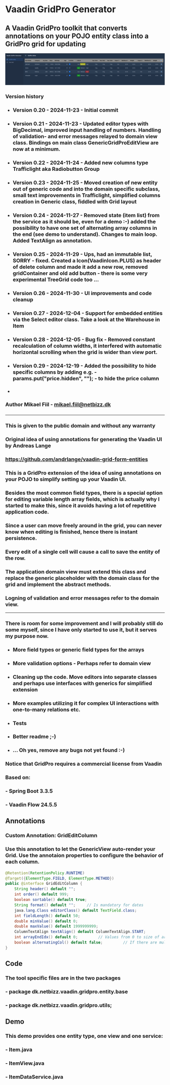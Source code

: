 # Vaadin GridPro Generator

## A Vaadin GridPro toolkit that converts annotations on your POJO entity class into a GridPro grid for updating
![cover image](https://github.com/MikaelFiil/vaadin-gridpro-generator/blob/main/cover.png?raw=true)

### Version history
* ### Version 0.20 - 2024-11-23  - Initial commit
* ### Version 0.21 - 2024-11-23  - Updated editor types with BigDecimal, improved input handling of numbers. Handling of validation- and error messages relayed to domain view class. Bindings on main class GenericGridProEditView are now at a minimum.
* ### Version 0.22 - 2024-11-24  - Added new columns type Trafficlight aka Radiobutton Group
* ### Version 0.23 - 2024-11-25  - Moved creation of new entity out of generic code and into the domain specific subclass, small text improvements in Trafficlight, simplified columns creation in Generic class, fiddled with Grid layout
* ### Version 0.24 - 2024-11-27  - Removed state (item list) from the service as it should be, even for a demo :-) added the possibility to have one set of alternating array columns in the end (see demo to understand). Changes to main loop. Added TextAlign as annotation.
* ### Version 0.25 - 2024-11-29  - Ups, had an immutable list, SORRY - fixed. Created a Icon(VaadinIcon.PLUS) as header of delete column and made it add a new row, removed gridContainer and old add button  - there is some very experimental TreeGrid code too ...
* ### Version 0.26 - 2024-11-30  - UI improvements and code cleanup
* ### Version 0.27 - 2024-12-04  - Support for embedded entities via the Select editor class. Take a look at the Warehouse in Item
* ### Version 0.28 - 2024-12-05  - Bug fix - Removed constant recalculation of column widths, it interfered with automatic horizontal scrolling when the grid is wider than view port. 
* ### Version 0.29 - 2024-12-19  - Added the possibility to hide specific columns by adding e.g. -  params.put("price.hidden", ""); - to hide the price column  
* ###        
### Author Mikael Fiil - mikael.fiil@netbizz.dk
###

*** 
### This is given to the public domain and without any warranty
### Original idea of using annotations for generating the Vaadin UI by Andreas Lange
### https://github.com/andrlange/vaadin-grid-form-entities
###
### This is a GridPro extension of the idea of using annotations on your POJO to simplify setting up your Vaadin UI.
### Besides the most common field types, there is a special option for editing variable length array fields, which is actually why I started to make this, since it avoids having a lot of repetitive application code.
### Since a user can move freely around in the grid, you can never know when editing is finished, hence there is instant persistence.
### Every edit of a single cell will cause a call to save the entity of the row.
### The application domain view must extend this class and replace the generic placeholder with the domain class for the grid and implement the abstract methods.
### Logning of validation and error messages refer to the domain view.
***
### There is room for some improvement and I will probably still do some myself, since I have only started to use it, but it serves my purpose now.
* ### More field types or generic field types for the arrays
* ### More validation options - Perhaps refer to domain view
* ### Cleaning up the code. Move editors into separate classes and perhaps use interfaces with generics for simplified extension 
* ### More examples utilizing it for complex UI interactions with one-to-many relations etc.
* ### Tests
* ### Better readme ;-) 
* ### ... Oh yes, remove any bugs not yet found :-)
###
###  Notice that GridPro requires a commercial license from Vaadin
###

### Based on:
### - Spring Boot 3.3.5
### - Vaadin Flow 24.5.5

## Annotations

### Custom Annotation: GridEditColumn
### Use this annotation to let the GenericView auto-render your Grid. Use the annotaion properties to configure the behavior of each column. 

```JAVA
@Retention(RetentionPolicy.RUNTIME)
@Target({ElementType.FIELD, ElementType.METHOD})
public @interface GridEditColumn {
    String header() default "";
    int order() default 999;
    boolean sortable() default true;
    String format() default "";     // Is mandatory for dates
    java.lang.Class editorClass() default TextField.class;
    int fieldLength() default 50;
    double minValue() default 0;
    double maxValue() default 1999999999;
    ColumnTextAlign textAlign() default ColumnTextAlign.START;
    int arrayEndIdx() default 0;         // Values from 0 to size of array
    boolean alternatingCol() default false;         // If there are multiple array columns they may alternate in the grid
}
```

## Code
### The tool specific files are in the two packages
###  - package dk.netbizz.vaadin.gridpro.entity.base
###  - package dk.netbizz.vaadin.gridpro.utils;
### 

## Demo
### This demo provides one entity type, one view and one service:
### - Item.java
### - ItemView.java
### - ItemDataService.java
